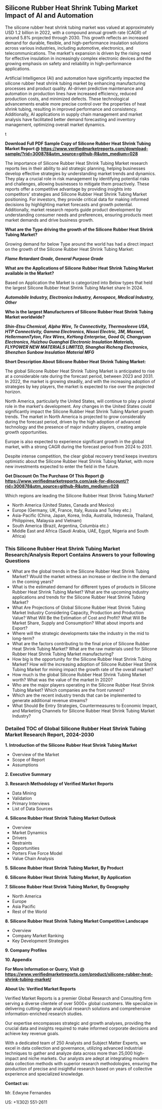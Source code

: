 <h2>Silicone Rubber Heat Shrink Tubing Market Impact of AI and Automation</h2><p>The silicone rubber heat shrink tubing market was valued at approximately USD 1.2 billion in 2022, with a compound annual growth rate (CAGR) of around 5.8% projected through 2030. This growth reflects an increased demand for durable, flexible, and high-performance insulation solutions across various industries, including automotive, electronics, and telecommunications. The market's expansion is driven by the rising need for effective insulation in increasingly complex electronic devices and the growing emphasis on safety and reliability in high-performance applications.</p><p>Artificial Intelligence (AI) and automation have significantly impacted the silicone rubber heat shrink tubing market by enhancing manufacturing processes and product quality. AI-driven predictive maintenance and automation in production lines have increased efficiency, reduced production costs, and minimized defects. These technological advancements enable more precise control over the properties of heat shrink tubing, resulting in improved performance and consistency. Additionally, AI applications in supply chain management and market analysis have facilitated better demand forecasting and inventory management, optimizing overall market dynamics.</p>t</p><p id="" class=""><strong>Download Full PDF Sample Copy of Silicone Rubber Heat Shrink Tubing Market Report @ <a href="https://www.verifiedmarketreports.com/download-sample/?rid=300878&utm_source=github-R&utm_medium=028" target="_blank">https://www.verifiedmarketreports.com/download-sample/?rid=300878&utm_source=github-R&utm_medium=028</a></strong></p><p>The importance of&nbsp;Silicone Rubber Heat Shrink Tubing Market research reports lies in their ability to aid strategic planning, helping businesses develop effective strategies by understanding market trends and dynamics. They play a crucial role in risk management by identifying potential risks and challenges, allowing businesses to mitigate them proactively. These reports offer a competitive advantage by providing insights into competitors' strategies and Silicone Rubber Heat Shrink Tubing Market positioning. For investors, they provide critical data for making informed decisions by highlighting market forecasts and growth potential. Additionally, market research reports guide product development by understanding consumer needs and preferences, ensuring products meet market demands and drive business growth.</p><p><strong>What are the&nbsp;Type driving the growth of the Silicone Rubber Heat Shrink Tubing Market?</strong></p><p id="" class="">Growing demand for below Type around the world has had a direct impact on the growth of the Silicone Rubber Heat Shrink Tubing Market:</p><em><strong>Flame Retardant Grade, General Purpose Grade</strong></em></p><strong>What are the&nbsp;Applications&nbsp;of Silicone Rubber Heat Shrink Tubing Market available in the Market?</strong></p><p id="" class="">Based on Application the Market is categorized into Below types that held the largest Silicone Rubber Heat Shrink Tubing Market share In 2024.</p><em><strong>Automobile Industry, Electronics Industry, Aerospace, Medical Industry, Other</strong></em></p><strong>Who is the largest Manufacturers of Silicone Rubber Heat Shrink Tubing Market worldwide?</strong></p><p><em><strong>Shin-Etsu Chemical, Alpha Wire, Te Connectivity, Thermosleeve USA, HTP Connectivity, Gamma Electronics, Nissei Electric, 3M, Maxwel, HellermannTyton, Flex Wires, KeHong Enterprise, Good Gi, Changyuan Electronics, Huizhou Guanghai Electronic Insulation Materials, FLYPOWER NEW MATERIALS LIMITED, Shanghai Richeng Electronics, Shenzhen Sunbow Insulation Material MFG</strong></em></p><p id="" class=""><strong>Short Description About Silicone Rubber Heat Shrink Tubing Market:</strong></p><p>The global Silicone Rubber Heat Shrink Tubing Market is anticipated to rise at a considerable rate during the forecast period, between 2023 and 2031. In 2022, the market is growing steadily, and with the increasing adoption of strategies by key players, the market is expected to rise over the projected horizon.</p><p>North America, particularly the United States, will continue to play a pivotal role in the market's development. Any changes in the United States could significantly impact the Silicone Rubber Heat Shrink Tubing Market growth trends. The market in North America is projected to grow considerably during the forecast period, driven by the high adoption of advanced technology and the presence of major industry players, creating ample growth opportunities.</p><p>Europe is also expected to experience significant growth in the global market, with a strong CAGR during the forecast period from 2024 to 2031.</p><p>Despite intense competition, the clear global recovery trend keeps investors optimistic about the Silicone Rubber Heat Shrink Tubing Market, with more new investments expected to enter the field in the future.</p><p id="" class=""><strong>Get Discount On The Purchase Of This Report @ <a href="https://www.verifiedmarketreports.com/ask-for-discount/?rid=300878&utm_source=github-R&utm_medium=028" target="_blank">https://www.verifiedmarketreports.com/ask-for-discount/?rid=300878&utm_source=github-R&utm_medium=028</a></strong></p>Which regions are leading the Silicone Rubber Heat Shrink Tubing Market?</p><ul><li>North America (United States, Canada and Mexico)</li><li>Europe (Germany, UK, France, Italy, Russia and Turkey etc.)</li><li>Asia-Pacific (China, Japan, Korea, India, Australia, Indonesia, Thailand, Philippines, Malaysia and Vietnam)</li><li>South America (Brazil, Argentina, Columbia etc.)</li><li>Middle East and Africa (Saudi Arabia, UAE, Egypt, Nigeria and South Africa)</li></ul><h3 id="" class="">This Silicone Rubber Heat Shrink Tubing Market Research/Analysis Report Contains Answers to your following Questions</h3><ul><li>What are the global trends in the Silicone Rubber Heat Shrink Tubing Market? Would the market witness an increase or decline in the demand in the coming years?</li><li>What is the estimated demand for different types of products in Silicone Rubber Heat Shrink Tubing Market? What are the upcoming industry applications and trends for the Silicone Rubber Heat Shrink Tubing Market?</li><li>What Are Projections of Global Silicone Rubber Heat Shrink Tubing Market Industry Considering Capacity, Production and Production Value? What Will Be the Estimation of Cost and Profit? What Will Be Market Share, Supply and Consumption? What about imports and Export?</li><li>Where will the strategic developments take the industry in the mid to long-term?</li><li>What are the factors contributing to the final price of Silicone Rubber Heat Shrink Tubing Market? What are the raw materials used for Silicone Rubber Heat Shrink Tubing Market manufacturing?</li><li>How big is the opportunity for the Silicone Rubber Heat Shrink Tubing Market? How will the increasing adoption of Silicone Rubber Heat Shrink Tubing Market for mining impact the growth rate of the overall market?</li><li>How much is the global Silicone Rubber Heat Shrink Tubing Market worth? What was the value of the market In 2020?</li><li>Who are the major players operating in the Silicone Rubber Heat Shrink Tubing Market? Which companies are the front runners?</li><li>Which are the recent industry trends that can be implemented to generate additional revenue streams?</li><li>What Should Be Entry Strategies, Countermeasures to Economic Impact, and Marketing Channels for Silicone Rubber Heat Shrink Tubing Market Industry?</li></ul><h3 id="" class="">Detailed TOC of Global Silicone Rubber Heat Shrink Tubing Market Research Report, 2024-2030</h3><p id="" class=""><strong>1. Introduction of the Silicone Rubber Heat Shrink Tubing Market</strong></p><ul><li>Overview of the Market</li><li>Scope of Report</li><li>Assumptions</li></ul><p id="" class=""><strong>2. Executive Summary</strong></p><p id="" class=""><strong>3. Research Methodology of Verified Market Reports</strong></p><ul><li>Data Mining</li><li>Validation</li><li>Primary Interviews</li><li>List of Data Sources</li></ul><p id="" class=""><strong>4. Silicone Rubber Heat Shrink Tubing Market Outlook</strong></p><ul><li>Overview</li><li>Market Dynamics</li><li>Drivers</li><li>Restraints</li><li>Opportunities</li><li>Porters Five Force Model</li><li>Value Chain Analysis</li></ul><p id="" class=""><strong>5. Silicone Rubber Heat Shrink Tubing Market, By Product</strong></p><p id="" class=""><strong>6. Silicone Rubber Heat Shrink Tubing Market, By Application</strong></p><p id="" class=""><strong>7. Silicone Rubber Heat Shrink Tubing Market, By Geography</strong></p><ul><li>North America</li><li>Europe</li><li>Asia Pacific</li><li>Rest of the World</li></ul><p id="" class=""><strong>8. Silicone Rubber Heat Shrink Tubing Market Competitive Landscape</strong></p><ul><li>Overview</li><li>Company Market Ranking</li><li>Key Development Strategies</li></ul><p id="" class=""><strong>9. Company Profiles</strong></p><p id="" class=""><strong>10. Appendix</strong></p><p id="" class=""><strong>For More Information or Query, Visit @ <a href="https://www.verifiedmarketreports.com/product/silicone-rubber-heat-shrink-tubing-market/" target="_blank">https://www.verifiedmarketreports.com/product/silicone-rubber-heat-shrink-tubing-market/</a></strong></p><p id="" class=""><strong>About Us: Verified Market Reports</strong></p><p id="" class="">Verified Market Reports is a premier Global Research and Consulting firm serving a diverse clientele of over 5000+ global customers. We specialize in delivering cutting-edge analytical research solutions and comprehensive information-enriched research studies.</p><p id="" class="">Our expertise encompasses strategic and growth analyses, providing the crucial data and insights required to make informed corporate decisions and achieve key revenue goals.</p><p id="" class="">With a dedicated team of 250 Analysts and Subject Matter Experts, we excel in data collection and governance, utilizing advanced industrial techniques to gather and analyze data across more than 25,000 high-impact and niche markets. Our analysts are adept at integrating modern data collection methods with superior research methodologies, ensuring the production of precise and insightful research based on years of collective experience and specialized knowledge.</p><p id="" class=""><strong>Contact us:</strong></p><p id="" class="">Mr. Edwyne Fernandes</p><p id="" class="">US: +1(302) 551-2611</p>